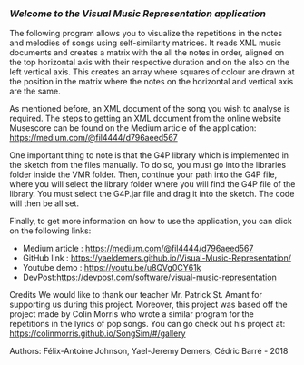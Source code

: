 ### _Welcome to the Visual Music Representation application_ 

The following program allows you to visualize the repetitions in the notes and melodies of songs using self-similarity matrices.
It reads XML music documents and creates a matrix with the all the notes in order, aligned on the top horizontal axis with their 
respective duration and on the also on the left vertical axis. This creates an array where squares of colour are drawn at the position
in the matrix where the notes on the horizontal and vertical axis are the same.

As mentioned before, an XML document of the song you wish to analyse is required. The steps to getting an XML document from the online website 
Musescore can be found on the Medium article of the application: https://medium.com/@fil4444/d796aeed567 

One important thing to note is that the G4P library which is implemented in the sketch from the files manually. To do so, you must go into 
the libraries folder inside the VMR folder. Then, continue your path into the G4P file, where you will select the library folder where you 
will find the G4P file of the library. You must select the G4P.jar file and drag it into the sketch. The code will then be all set.

Finally, to get more information on how to use the application, you can click on the following links:
- Medium article : https://medium.com/@fil4444/d796aeed567
- GitHub link : https://yaeldemers.github.io/Visual-Music-Representation/
- Youtube demo : https://youtu.be/u8QVg0CY61k
- DevPost:https://devpost.com/software/visual-music-representation 

Credits
We would like to thank our teacher Mr. Patrick St. Amant for supporting us during this project. Moreover, this project was based off 
the project made by Colin Morris who wrote a similar program for the repetitions in the lyrics of pop songs. You can go check out his
project at: https://colinmorris.github.io/SongSim/#/gallery 

Authors: Félix-Antoine Johnson, Yael-Jeremy Demers, Cédric Barré - 2018

  
